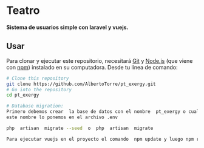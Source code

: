 # Teatro

**Sistema de usuarios simple con laravel y vuejs.**

## Usar

Para clonar y ejecutar este repositorio, necesitará [Git](https://git-scm.com) y [Node.js](https://nodejs.org/en/download/) (que viene con [npm](http://npmjs.com)) instalado en su computadora. Desde tu línea de comando:

```bash
# Clone this repository
git clone https://github.com/AlbertoTorre/pt_exergy.git
# Go into the repository
cd pt_exergy

# Database migration:
Primero debemos crear  la base de datos con el nombre  pt_exergy o cualquier otro, 
este nombre lo ponemos en el archivo .env

php  artisan  migrate --seed  o  php  artisan  migrate 

Para ejecutar vuejs en el proyecto el comando  npm update y luego npm run dev.  